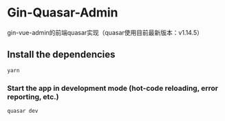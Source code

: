 # Gin-Quasar-Admin
gin-vue-admin的前端quasar实现（quasar使用目前最新版本：v1.14.5）

## Install the dependencies
```bash
yarn
```

### Start the app in development mode (hot-code reloading, error reporting, etc.)
```bash
quasar dev
```
